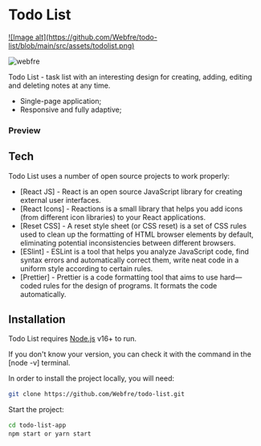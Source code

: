 # Todo List

<a href="https://webfre.github.io/todo-list/" target="_blank">
  ![Image alt](https://github.com/Webfre/todo-list/blob/main/src/assets/todolist.png)
</a>


<p align="left"> <img src="https://komarev.com/ghpvc/?username=webfre&label=Profile%20views&color=0e75b6&style=flat" alt="webfre" /> </p>

Todo List - task list with an interesting design for creating, adding, editing and deleting notes at any time.

- Single-page application;
- Responsive and fully adaptive;

<h3 align="left">Preview</h3>
<p align="left">
<a href="https://webfre.github.io/todo-list/" target="_blank"></a>

## Tech

Todo List uses a number of open source projects to work properly:

- [React JS] - React is an open source JavaScript library for creating external user interfaces.
- [React Icons] - Reactions is a small library that helps you add icons (from different icon libraries) to your React applications.
- [Reset CSS] - A reset style sheet (or CSS reset) is a set of CSS rules used to clean up the formatting of HTML browser elements by default, eliminating potential inconsistencies between different browsers.
- [ESlint] - ESLint is a tool that helps you analyze JavaScript code, find syntax errors and automatically correct them, write neat code in a uniform style according to certain rules.
- [Prettier] - Prettier is a code formatting tool that aims to use hard—coded rules for the design of programs. It formats the code automatically.

## Installation

Todo List requires [Node.js](https://nodejs.org/) v16+ to run.

If you don't know your version, you can check it with the command in the [node -v] terminal.

In order to install the project locally, you will need:

```sh
git clone https://github.com/Webfre/todo-list.git
```

Start the project:

```sh
cd todo-list-app
npm start or yarn start
```
